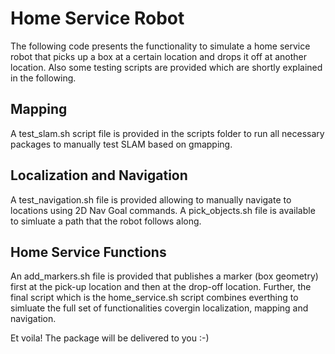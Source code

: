 # Home Service Robot

The following code presents the functionality to simulate a home service robot that picks up a box at a certain location and drops it off at another location. Also some testing scripts are provided which are shortly explained in the following.

## Mapping

A test_slam.sh script file is provided in the scripts folder to run all necessary packages to manually test SLAM based on gmapping.

## Localization and Navigation

A test_navigation.sh file is provided allowing to manually navigate to locations using 2D Nav Goal commands.
A pick_objects.sh file is available to simluate a path that the robot follows along. 

## Home Service Functions

An add_markers.sh file is provided that publishes a marker (box geometry) first at the pick-up location and then at the drop-off location.
Further, the final script which is the home_service.sh script combines everthing to simluate the full set of functionalities covergin localization, mapping and navigation.

Et voila! The package will be delivered to you :-)
